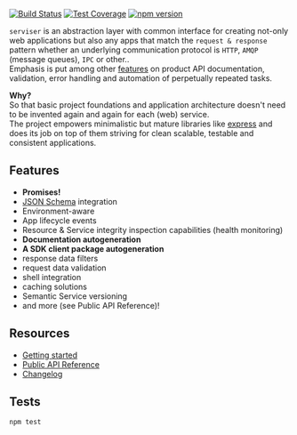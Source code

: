 [![Build Status](https://travis-ci.org/lucid-services/serviser.svg?branch=master)](https://travis-ci.org/lucid-services/serviser)  [![Test Coverage](https://codeclimate.com/github/lucid-services/serviser/badges/coverage.svg)](https://codeclimate.com/github/lucid-services/serviser/coverage) [![npm version](https://badge.fury.io/js/serviser.svg)](https://www.npmjs.com/package/serviser)  


`serviser` is an abstraction layer with common interface for creating not-only web applications but also any apps that match the `request & response` pattern whether an underlying communication protocol is `HTTP`, `AMQP` (message queues), `IPC` or other..  
Emphasis is put among other [features](https://github.com/lucid-services/serviser#features) on product API documentation, validation, error handling and automation of perpetually repeated tasks.

**Why?**  
So that basic project foundations and application architecture doesn't need to be invented again and again for each (web) service.  
The project empowers minimalistic but mature libraries like [express](https://github.com/expressjs/express) and does its job on top of them striving for clean scalable, testable and consistent applications.

Features
-------------------
* **Promises!**
* [JSON Schema](http://json-schema.org/) integration
* Environment-aware
* App lifecycle events
* Resource & Service integrity inspection capabilities (health monitoring)
* **Documentation autogeneration**
* **A SDK client package autogeneration**
* response data filters
* request data validation
* shell integration
* caching solutions
* Semantic Service versioning
* and more (see Public API Reference)!

Resources
-------------------
* [Getting started](https://lucid-services.github.io/serviser/tutorial-1.Getting-started.html)
* [Public API Reference](https://lucid-services.github.io/serviser/)
* [Changelog](./CHANGELOG.md)

Tests
-------------------

`npm test`

